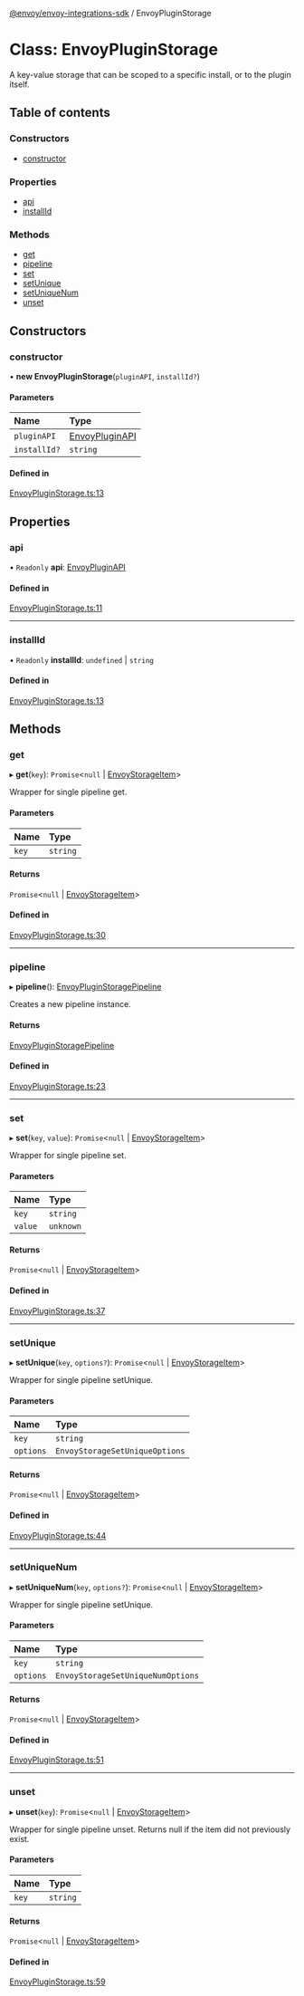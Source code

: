 [@envoy/envoy-integrations-sdk](../README.md) / EnvoyPluginStorage

# Class: EnvoyPluginStorage

A key-value storage that can be scoped to a specific install,
or to the plugin itself.

## Table of contents

### Constructors

- [constructor](envoypluginstorage.md#constructor)

### Properties

- [api](envoypluginstorage.md#api)
- [installId](envoypluginstorage.md#installid)

### Methods

- [get](envoypluginstorage.md#get)
- [pipeline](envoypluginstorage.md#pipeline)
- [set](envoypluginstorage.md#set)
- [setUnique](envoypluginstorage.md#setunique)
- [setUniqueNum](envoypluginstorage.md#setuniquenum)
- [unset](envoypluginstorage.md#unset)

## Constructors

### constructor

• **new EnvoyPluginStorage**(`pluginAPI`, `installId?`)

#### Parameters

| Name | Type |
| :------ | :------ |
| `pluginAPI` | [EnvoyPluginAPI](envoypluginapi.md) |
| `installId?` | `string` |

#### Defined in

[EnvoyPluginStorage.ts:13](https://github.com/envoy/envoy-integrations-sdk-nodejs/blob/db5b958/src/EnvoyPluginStorage.ts#L13)

## Properties

### api

• `Readonly` **api**: [EnvoyPluginAPI](envoypluginapi.md)

#### Defined in

[EnvoyPluginStorage.ts:11](https://github.com/envoy/envoy-integrations-sdk-nodejs/blob/db5b958/src/EnvoyPluginStorage.ts#L11)

___

### installId

• `Readonly` **installId**: `undefined` \| `string`

#### Defined in

[EnvoyPluginStorage.ts:13](https://github.com/envoy/envoy-integrations-sdk-nodejs/blob/db5b958/src/EnvoyPluginStorage.ts#L13)

## Methods

### get

▸ **get**(`key`): `Promise`<``null`` \| [EnvoyStorageItem](../README.md#envoystorageitem)\>

Wrapper for single pipeline get.

#### Parameters

| Name | Type |
| :------ | :------ |
| `key` | `string` |

#### Returns

`Promise`<``null`` \| [EnvoyStorageItem](../README.md#envoystorageitem)\>

#### Defined in

[EnvoyPluginStorage.ts:30](https://github.com/envoy/envoy-integrations-sdk-nodejs/blob/db5b958/src/EnvoyPluginStorage.ts#L30)

___

### pipeline

▸ **pipeline**(): [EnvoyPluginStoragePipeline](envoypluginstoragepipeline.md)

Creates a new pipeline instance.

#### Returns

[EnvoyPluginStoragePipeline](envoypluginstoragepipeline.md)

#### Defined in

[EnvoyPluginStorage.ts:23](https://github.com/envoy/envoy-integrations-sdk-nodejs/blob/db5b958/src/EnvoyPluginStorage.ts#L23)

___

### set

▸ **set**(`key`, `value`): `Promise`<``null`` \| [EnvoyStorageItem](../README.md#envoystorageitem)\>

Wrapper for single pipeline set.

#### Parameters

| Name | Type |
| :------ | :------ |
| `key` | `string` |
| `value` | `unknown` |

#### Returns

`Promise`<``null`` \| [EnvoyStorageItem](../README.md#envoystorageitem)\>

#### Defined in

[EnvoyPluginStorage.ts:37](https://github.com/envoy/envoy-integrations-sdk-nodejs/blob/db5b958/src/EnvoyPluginStorage.ts#L37)

___

### setUnique

▸ **setUnique**(`key`, `options?`): `Promise`<``null`` \| [EnvoyStorageItem](../README.md#envoystorageitem)\>

Wrapper for single pipeline setUnique.

#### Parameters

| Name | Type |
| :------ | :------ |
| `key` | `string` |
| `options` | `EnvoyStorageSetUniqueOptions` |

#### Returns

`Promise`<``null`` \| [EnvoyStorageItem](../README.md#envoystorageitem)\>

#### Defined in

[EnvoyPluginStorage.ts:44](https://github.com/envoy/envoy-integrations-sdk-nodejs/blob/db5b958/src/EnvoyPluginStorage.ts#L44)

___

### setUniqueNum

▸ **setUniqueNum**(`key`, `options?`): `Promise`<``null`` \| [EnvoyStorageItem](../README.md#envoystorageitem)\>

Wrapper for single pipeline setUnique.

#### Parameters

| Name | Type |
| :------ | :------ |
| `key` | `string` |
| `options` | `EnvoyStorageSetUniqueNumOptions` |

#### Returns

`Promise`<``null`` \| [EnvoyStorageItem](../README.md#envoystorageitem)\>

#### Defined in

[EnvoyPluginStorage.ts:51](https://github.com/envoy/envoy-integrations-sdk-nodejs/blob/db5b958/src/EnvoyPluginStorage.ts#L51)

___

### unset

▸ **unset**(`key`): `Promise`<``null`` \| [EnvoyStorageItem](../README.md#envoystorageitem)\>

Wrapper for single pipeline unset.
Returns null if the item did not previously exist.

#### Parameters

| Name | Type |
| :------ | :------ |
| `key` | `string` |

#### Returns

`Promise`<``null`` \| [EnvoyStorageItem](../README.md#envoystorageitem)\>

#### Defined in

[EnvoyPluginStorage.ts:59](https://github.com/envoy/envoy-integrations-sdk-nodejs/blob/db5b958/src/EnvoyPluginStorage.ts#L59)
